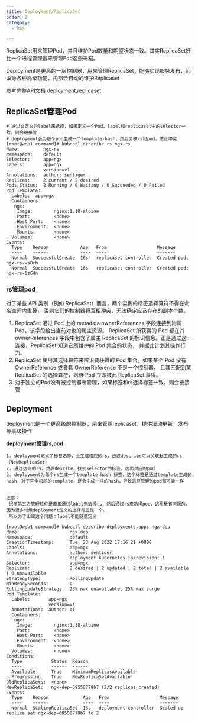 ```yaml
---
title: Deployment/ReplicaSet
order: 2
category:
  - k8s

---
```


ReplicaSet用来管理Pod，并且维护Pod数量和期望状态一致。其实ReplicaSet好比一个进程管理器来管理Pod这些进程。

Deployment是更高的一层控制器，用来管理ReplicaSet，能够实现服务发布，回滚等各种高级功能，内部会自动的维护Replicaset

参考完整API文档 [deployment],[replicaset]

## ReplicaSet管理Pod

```shell
# 通过自定义的label来选择，如果定义一个Pod，label和replicaset中的selector一致，则会被接管
# deployment会为每个pod生成一个template-hash，然后关联rs和pod，防止冲突
[root@web1 command]# kubectl describe rs ngx-rs 
Name:         ngx-rs
Namespace:    default
Selector:     app=ngx
Labels:       app=ngx
              version=v1
Annotations:  author: sentiger
Replicas:     2 current / 2 desired
Pods Status:  2 Running / 0 Waiting / 0 Succeeded / 0 Failed
Pod Template:
  Labels:  app=ngx
  Containers:
   ngx:
    Image:        nginx:1.18-alpine
    Port:         <none>
    Host Port:    <none>
    Environment:  <none>
    Mounts:       <none>
  Volumes:        <none>
Events:
  Type    Reason            Age   From                   Message
  ----    ------            ----  ----                   -------
  Normal  SuccessfulCreate  16s   replicaset-controller  Created pod: ngx-rs-ws8rh
  Normal  SuccessfulCreate  16s   replicaset-controller  Created pod: ngx-rs-6z64n
```

### rs管理pod

对于某些 API 类别（例如 ReplicaSet）而言，两个实例的标签选择算符不得在命名空间内重叠， 否则它们的控制器将互相冲突，无法确定应该存在的副本个数。

1. ReplicaSet 通过 Pod 上的 metadata.ownerReferences 字段连接到附属 Pod，该字段给出当前对象的属主资源。 ReplicaSet 所获得的 Pod 都在其 ownerReferences
   字段中包含了属主 ReplicaSet 的标识信息。正是通过这一连接，ReplicaSet 知道它所维护的 Pod 集合的状态， 并据此计划其操作行为。
2. ReplicaSet 使用其选择算符来辨识要获得的 Pod 集合。如果某个 Pod 没有 OwnerReference 或者其 OwnerReference 不是一个控制器， 且其匹配到某 ReplicaSet 的选择算符，则该
   Pod 立即被此 ReplicaSet 获得。
3. 对于独立的Pod没有被控制器所管理，如果标签和rs选择标签一致，则会被接管


## Deployment

deployment是一个更高级的控制器，用来管理replicaset，提供滚动更新，发布等高级操作


**deployment管理rs,pod**
```
1. deployment定义了标签选择，会生成相应的rs，通过describe可以关联起生成的rs（NewReplicaSet）
2. 通过选则的rs，然后descibe，找到selector的标签，选出对应的pod
3. deployment为每个rs生成一个template-hash 标签，这个标签是通过template生成的hash，对于完全相同的template，是会生成一样的hash，导致最终管理的pod都可能一样


注意：
 很多第三方管理软件是直接通过label来选择rs，然后通过rs来选择pod，这里是有问题的。因为很多时候deployment定义的选择标签是一个。
 所以为了出现这个问题：label不能随意定义
```

```shell
[root@web1 command]# kubectl describe deployments.apps ngx-dep 
Name:                   ngx-dep
Namespace:              default
CreationTimestamp:      Tue, 23 Aug 2022 17:16:21 +0800
Labels:                 app=ngx
Annotations:            author: sentiger
                        deployment.kubernetes.io/revision: 1
Selector:               app=ngx
Replicas:               2 desired | 2 updated | 2 total | 2 available | 0 unavailable
StrategyType:           RollingUpdate
MinReadySeconds:        0
RollingUpdateStrategy:  25% max unavailable, 25% max surge
Pod Template:
  Labels:       app=ngx
                version=v1
  Annotations:  author: qi
  Containers:
   ngx:
    Image:        nginx:1.18-alpine
    Port:         <none>
    Host Port:    <none>
    Environment:  <none>
    Mounts:       <none>
  Volumes:        <none>
Conditions:
  Type           Status  Reason
  ----           ------  ------
  Available      True    MinimumReplicasAvailable
  Progressing    True    NewReplicaSetAvailable
OldReplicaSets:  <none>
NewReplicaSet:   ngx-dep-69558779b7 (2/2 replicas created)
Events:
  Type    Reason             Age   From                   Message
  ----    ------             ----  ----                   -------
  Normal  ScalingReplicaSet  13s   deployment-controller  Scaled up replica set ngx-dep-69558779b7 to 2
```


[deployment]: https://kubernetes.io/zh-cn/docs/reference/kubernetes-api/workload-resources/deployment-v1/
[replicaset]: https://kubernetes.io/zh-cn/docs/reference/kubernetes-api/workload-resources/replica-set-v1/

